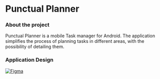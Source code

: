 # Punctual Planner

### About the project
Punctual Planner is a mobile Task manager for Android. The application simplifies the process of planning tasks in different areas, with the possibility of detailing them.

### Application Design
[![Figma](https://img.shields.io/badge/figma-%23F24E1E.svg?style=for-the-badge&logo=figma&logoColor=white)](https://www.figma.com/design/8VRqBPVz69CCs3dsrirKrm/Punctual-Planner?node-id=0-1&t=R1KqtrrU2SLbE7SY-0)
